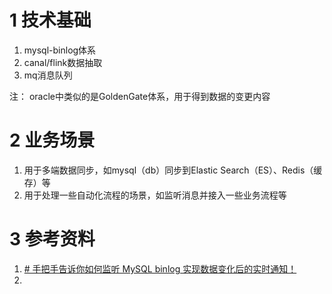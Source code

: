 
# 1 技术基础
1. mysql-binlog体系
2. canal/flink数据抽取
3. mq消息队列

注： oracle中类似的是GoldenGate体系，用于得到数据的变更内容

# 2 业务场景
1. 用于多端数据同步，如mysql（db）同步到Elastic Search（ES）、Redis（缓存）等
2. 用于处理一些自动化流程的场景，如监听消息并接入一些业务流程等



# 3 参考资料
1. [# 手把手告诉你如何监听 MySQL binlog 实现数据变化后的实时通知！](https://ost.51cto.com/posts/16999)
2. 